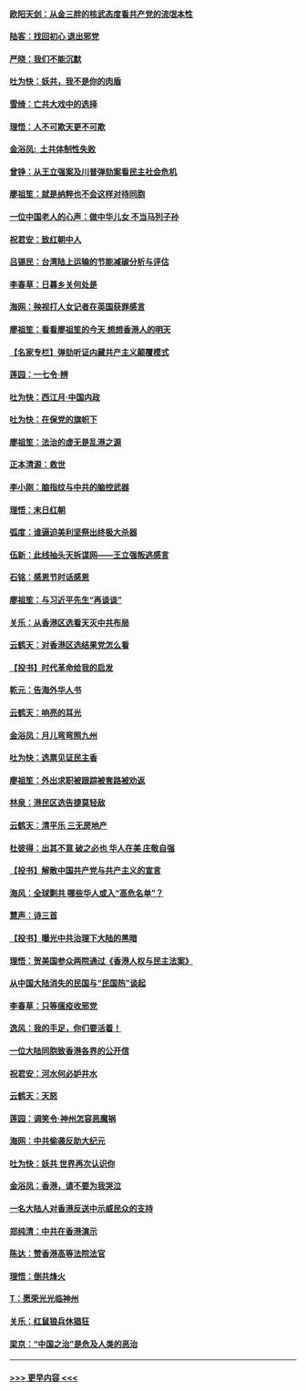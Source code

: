 #### [欧阳天剑：从金三胖的核武态度看共产党的流氓本性](../pages/nsc993/n11702238.md?t=12060055) 
#### [陆客：找回初心 退出邪党](../pages/nsc993/n11702213.md?t=12060055) 
#### [严晓：我们不能沉默](../pages/nsc993/n11702110.md?t=12060055) 
#### [吐为快：妖共，我不是你的肉盾](../pages/nsc993/n11701366.md?t=12060055) 
#### [雪绮：亡共大戏中的选择](../pages/nsc993/n11699922.md?t=12060055) 
#### [理悟：人不可欺天更不可欺](../pages/nsc993/n11699657.md?t=12060055) 
#### [金浴凤:  土共体制性失败](../pages/nsc993/n11699361.md?t=12060055) 
#### [曾铮：从王立强案及川普弹劾案看民主社会危机](../pages/nsc993/n11699318.md?t=12060055) 
#### [廖祖笙：就是纳粹也不会这样对待同胞](../pages/nsc993/n11697658.md?t=12060055) 
#### [一位中国老人的心声：做中华儿女 不当马列子孙](../pages/nsc993/n11697525.md?t=12060055) 
#### [祝君安：致红朝中人](../pages/nsc993/n11697518.md?t=12060055) 
#### [吕锡民：台湾陆上运输的节能减碳分析与评估](../pages/nsc993/n11694983.md?t=12060055) 
#### [李春草：日暮乡关何处是](../pages/nsc993/n11694805.md?t=12060055) 
#### [海网：殃视打人女记者在英国获罪感言](../pages/nsc993/n11693832.md?t=12060055) 
#### [廖祖笙：看看廖祖笙的今天 想想香港人的明天](../pages/nsc993/n11693707.md?t=12060055) 
#### [【名家专栏】弹劾听证内藏共产主义颠覆模式](../pages/nsc993/n11693563.md?t=12060055) 
#### [莲园：一七令‧辨](../pages/nsc993/n11692558.md?t=12060055) 
#### [吐为快：西江月·中国内政](../pages/nsc993/n11692071.md?t=12060055) 
#### [吐为快：在保党的旗帜下](../pages/nsc993/n11691188.md?t=12060055) 
#### [廖祖笙：法治的虚无是乱港之源](../pages/nsc993/n11690605.md?t=12060055) 
#### [正本清源：救世](../pages/nsc993/n11689134.md?t=12060055) 
#### [李小刚：脑指纹与中共的脑控武器](../pages/nsc993/n11688900.md?t=12060055) 
#### [理悟：末日红朝](../pages/nsc993/n11688829.md?t=12060055) 
#### [弧度：谁逼迫美利坚祭出终极大杀器](../pages/nsc993/n11688735.md?t=12060055) 
#### [伍新：此线抽头天拆谍网——王立强叛逃感言](../pages/nsc993/n11687981.md?t=12060055) 
#### [石铭：感恩节时话感恩](../pages/nsc993/n11687568.md?t=12060055) 
#### [廖祖笙：与习近平先生“再谈谈”](../pages/nsc993/n11687005.md?t=12060055) 
#### [关乐：从香港区选看天灭中共布局](../pages/nsc993/n11686647.md?t=12060055) 
#### [云鹤天：对香港区选结果党怎么看](../pages/nsc993/n11686216.md?t=12060055) 
#### [【投书】时代革命给我的启发](../pages/nsc993/n11684287.md?t=12060055) 
#### [乾元：告海外华人书](../pages/nsc993/n11684044.md?t=12060055) 
#### [云鹤天：响亮的耳光](../pages/nsc993/n11684254.md?t=12060055) 
#### [金浴凤：月儿弯弯照九州](../pages/nsc993/n11684231.md?t=12060055) 
#### [吐为快：选票见证民主香](../pages/nsc993/n11684206.md?t=12060055) 
#### [廖祖笙：外出求职被跟踪被套路被劝返](../pages/nsc993/n11683874.md?t=12060055) 
#### [林泉：港民区选告捷莫轻敌](../pages/nsc993/n11683930.md?t=12060055) 
#### [云鹤天：清平乐 三无房地产](../pages/nsc993/n11681521.md?t=12060055) 
#### [杜彼得：出其不意 破之必也 华人在美 庄敬自强](../pages/nsc993/n11679554.md?t=12060055) 
#### [【投书】解散中国共产党与共产主义的宣言](../pages/nsc993/n11679177.md?t=12060055) 
#### [海风：全球剿共 哪些华人或入“高危名单”？](../pages/nsc993/n11678617.md?t=12060055) 
#### [慧声：诗三首](../pages/nsc993/n11678848.md?t=12060055) 
#### [【投书】曝光中共治理下大陆的黑暗](../pages/nsc993/n11678674.md?t=12060055) 
#### [理悟：贺美国参众两院通过《香港人权与民主法案》](../pages/nsc993/n11678104.md?t=12060055) 
#### [从中国大陆消失的民国与“民国热”谈起](../pages/nsc993/n11678075.md?t=12060055) 
#### [李春草：只等瘟疫收邪党](../pages/nsc993/n11677308.md?t=12060055) 
#### [逸风：我的手足，你们要活着！](../pages/nsc993/n11676352.md?t=12060055) 
#### [一位大陆同胞致香港各界的公开信](../pages/nsc993/n11675761.md?t=12060055) 
#### [祝君安：河水何必妒井水](../pages/nsc993/n11675746.md?t=12060055) 
#### [云鹤天：天怒](../pages/nsc993/n11675718.md?t=12060055) 
#### [莲园：调笑令‧神州怎容恶魔祸](../pages/nsc993/n11675648.md?t=12060055) 
#### [海网：中共偷袭反助大纪元](../pages/nsc993/n11673515.md?t=12060055) 
#### [吐为快：妖共 世界再次认识你](../pages/nsc993/n11673506.md?t=12060055) 
#### [金浴凤：香港，请不要为我哭泣](../pages/nsc993/n11673248.md?t=12060055) 
#### [一名大陆人对香港反送中示威民众的支持](../pages/nsc993/n11672615.md?t=12060055) 
#### [郑纯清：中共在香港演示](../pages/nsc993/n11670539.md?t=12060055) 
#### [陈达：赞香港高等法院法官](../pages/nsc993/n11669542.md?t=12060055) 
#### [理悟：倒共烽火](../pages/nsc993/n11668844.md?t=12060055) 
#### [T：愿荣光光临神州](../pages/nsc993/n11668421.md?t=12060055) 
#### [关乐：红鼠狼兵休猖狂](../pages/nsc993/n11668378.md?t=12060055) 
#### [梁京：“中国之治”是危及人类的恶治](../pages/nsc993/n11668328.md?t=12060055) 

----
#### [ >>> 更早内容 <<< ](../indexes/nsc993-earlier.md)
